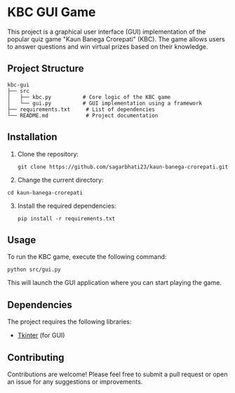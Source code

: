 # KBC GUI Game

This project is a graphical user interface (GUI) implementation of the popular quiz game "Kaun Banega Crorepati" (KBC). The game allows users to answer questions and win virtual prizes based on their knowledge.

## Project Structure

```
kbc-gui
├── src
│   ├── kbc.py          # Core logic of the KBC game
│   └── gui.py          # GUI implementation using a framework
├── requirements.txt     # List of dependencies
└── README.md            # Project documentation
```

## Installation

1. Clone the repository:
   ```
   git clone https://github.com/sagarbhati23/kaun-banega-crorepati.git
   ```

2. Change the current directory:
  ```
  cd kaun-banega-crorepati
  ```

3. Install the required dependencies:
   ```
   pip install -r requirements.txt
   ```

## Usage

To run the KBC game, execute the following command:
```
python src/gui.py
```

This will launch the GUI application where you can start playing the game.

## Dependencies

The project requires the following libraries:
- [Tkinter](https://docs.python.org/3/library/tkinter.html) (for GUI)

## Contributing

Contributions are welcome! Please feel free to submit a pull request or open an issue for any suggestions or improvements.

